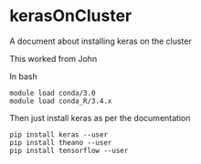 # kerasOnCluster
A document about installing keras on the cluster


This worked from John

In bash
```
module load conda/3.0
module load conda_R/3.4.x
```

Then just install keras as per the documentation


```
pip install keras --user
pip install theano --user
pip install tensorflow --user
```
